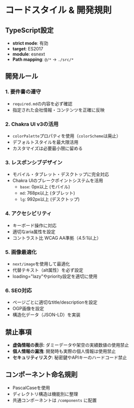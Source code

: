 # コードスタイル & 開発規則

## TypeScript設定

- **strict mode**: 有効
- **target**: ES2017
- **module**: esnext
- **Path mapping**: `@/*` -> `./src/*`

## 開発ルール

### 1. 要件書の遵守

- `required.md`の内容を必ず確認
- 指定された会社情報・コンテンツを正確に反映

### 2. Chakra UI v3の活用

- `colorPalette`プロパティを使用（`colorScheme`は廃止）
- デフォルトスタイルを最大限活用
- カスタマイズは必要最小限に留める

### 3. レスポンシブデザイン

- モバイル・タブレット・デスクトップに完全対応
- Chakra UIのブレークポイントシステムを活用
  - `base`: 0px以上 (モバイル)
  - `md`: 768px以上 (タブレット)
  - `lg`: 992px以上 (デスクトップ)

### 4. アクセシビリティ

- キーボード操作に対応
- 適切なaria属性を設定
- コントラスト比 WCAG AA準拠（4.5:1以上）

### 5. 画像最適化

- `next/image`を使用して最適化
- 代替テキスト（alt属性）を必ず設定
- loading="lazy"やpriority設定を適切に使用

### 6. SEO対応

- ページごとに適切なtitle/descriptionを設定
- OGP画像を設定
- 構造化データ（JSON-LD）を実装

## 禁止事項

- **虚偽情報の表示**: ダミーデータや架空の実績数値の使用禁止
- **個人情報の漏洩**: 開発時も実際の個人情報は使用禁止
- **セキュリティリスク**: 秘密鍵やAPIキーのハードコード禁止

## コンポーネント命名規則

- PascalCaseを使用
- ディレクトリ構造は機能別に整理
- 共通コンポーネントは `/components` に配置

